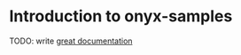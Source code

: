 # Introduction to onyx-samples

TODO: write [great documentation](http://jacobian.org/writing/what-to-write/)
